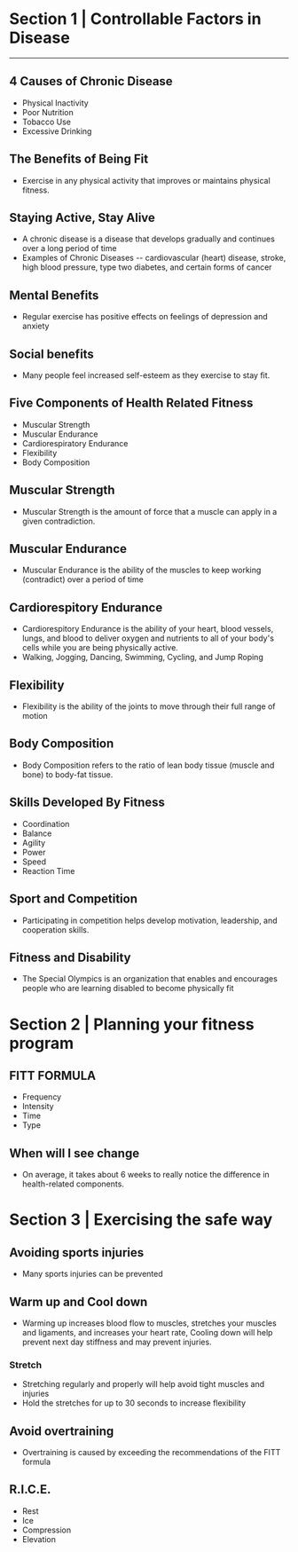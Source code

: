 # Section 1 | Controllable Factors in Disease
---

## 4 Causes of Chronic Disease
- Physical Inactivity
- Poor Nutrition
- Tobacco Use
- Excessive Drinking

## The Benefits of Being Fit
- Exercise in any physical activity that improves or maintains physical fitness.

## Staying Active, Stay Alive
- A chronic disease is a disease that develops gradually and continues over a long period of time
- Examples of Chronic Diseases -- cardiovascular (heart) disease, stroke, high blood pressure, type two diabetes, and certain forms of cancer

## Mental Benefits
- Regular exercise has positive effects on feelings of depression and anxiety

## Social benefits
- Many people feel increased self-esteem as they exercise to stay fit.

## Five Components of Health Related Fitness
- Muscular Strength
- Muscular Endurance
- Cardiorespiratory Endurance
- Flexibility
- Body Composition

## Muscular Strength
- Muscular Strength is the amount of force that a muscle can apply in a given contradiction.

## Muscular Endurance
- Muscular Endurance is the ability of the muscles to keep working (contradict) over a period of time

## Cardiorespitory Endurance
- Cardiorespitory Endurance is the ability of your heart, blood vessels, lungs, and blood to deliver oxygen and nutrients to all of your body's cells while you are being physically active.
- Walking, Jogging, Dancing, Swimming, Cycling, and Jump Roping

## Flexibility
- Flexibility is the ability of the joints to move through their full range of motion

## Body Composition
- Body Composition refers to the ratio of lean body tissue (muscle and bone) to body-fat tissue.

## Skills Developed By Fitness
- Coordination
- Balance
- Agility
- Power
- Speed
- Reaction Time

## Sport and Competition
- Participating in competition helps develop motivation, leadership, and cooperation skills.

## Fitness and Disability
- The Special Olympics is an organization that enables and encourages people who are learning disabled to become physically fit

# Section 2 | Planning your fitness program

## FITT FORMULA
- Frequency
- Intensity
- Time
- Type

## When will I see change
 - On average, it takes about 6 weeks to really notice the difference in health-related components.

# Section 3 | Exercising the safe way

## Avoiding sports injuries
- Many sports injuries can be prevented

## Warm up and Cool down
- Warming up increases blood flow to muscles, stretches your muscles and ligaments, and increases your heart rate, Cooling down will help prevent next day stiffness and may prevent injuries.

### Stretch
- Stretching regularly and properly will help avoid tight muscles and injuries
- Hold the stretches for up to 30 seconds to increase flexibility

## Avoid overtraining
- Overtraining is caused by exceeding the recommendations of the FITT formula

## R.I.C.E.
- Rest
- Ice
- Compression
- Elevation

